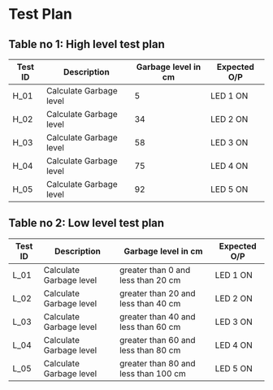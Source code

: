# Test Plan
## Table no 1: High level test plan
Test ID | Description | Garbage level in cm | Expected O/P
--------|-------------|---------|---------
H_01  | Calculate Garbage level | 5 | LED 1 ON 
H_02  | Calculate Garbage level | 34 | LED 2 ON 
H_03  | Calculate Garbage level | 58 | LED 3 ON 
H_04  | Calculate Garbage level | 75 | LED 4 ON 
H_05  | Calculate Garbage level | 92 | LED 5 ON 
## Table no 2: Low level test plan
Test ID | Description | Garbage level in cm | Expected O/P
--------|-------------|---------|---------
L_01  | Calculate Garbage level | greater than 0 and less than 20 cm | LED 1 ON 
L_02  | Calculate Garbage level | greater than 20 and less than 40 cm | LED 2 ON 
L_03  | Calculate Garbage level | greater than 40 and less than 60 cm | LED 3 ON 
L_04  | Calculate Garbage level | greater than 60 and less than 80 cm | LED 4 ON 
L_05  | Calculate Garbage level | greater than 80 and less than 100 cm | LED 5 ON 
